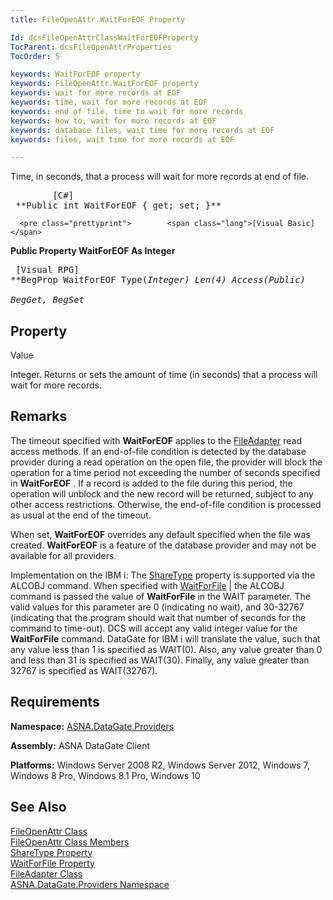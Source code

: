 ```yaml
---
title: FileOpenAttr.WaitForEOF Property

Id: dcsFileOpenAttrClassWaitForEOFProperty
TocParent: dcsFileOpenAttrProperties
TocOrder: 5

keywords: WaitForEOF property
keywords: FileOpenAttr.WaitForEOF property
keywords: wait for more records at EOF
keywords: time, wait for more records at EOF
keywords: end of file, time to wait for more records
keywords: how to, wait for more records at EOF
keywords: database files, wait time for more records at EOF
keywords: files, wait time for more records at EOF

---
```


Time, in seconds, that a process will wait for more records at end of file. 
<pre class="prettyprint">        <span class="lang">[C#]</span>
 **Public int WaitForEOF { get; set; }**  </pre>
      <pre class="prettyprint">        <span class="lang">[Visual Basic] </span>
 **Public Property WaitForEOF As Integer**  </pre>
      <pre class="prettyprint">        <span class="lang">[Visual RPG]</span>
 **BegProp WaitForEOF Type(*Integer) Len(4) Access(*Public)<br />   BegGet, BegSet** 
      </pre>

## Property
 Value

Integer. Returns or sets the amount of time (in seconds) that a process will wait for more records.
## Remarks

The timeout specified with <span> **WaitForEOF** </span> applies to the [FileAdapter](file-adapter-class.html) read access methods. If an end-of-file condition is detected by the database provider during a read operation on the open file, the provider will block the operation for a time period not exceeding the number of seconds specified in **WaitForEOF** . If a record is added to the file during this period, the operation will unblock and the new record will be returned, subject to any other access restrictions. Otherwise, the end-of-file condition is processed as usual at the end of the timeout.

When set, **WaitForEOF** overrides any default specified when the file was created. **WaitForEOF** is a feature of the database provider and may not be available for all providers.

Implementation on the IBM i: The [ ShareType](file-open-attr-class-share-types-property.html) property is supported via the ALCOBJ command. When specified with [WaitForFile](file-open-attr-class-wait-for-file-property.html) | the ALCOBJ command is passed the value of **WaitForFile** in the WAIT parameter. The valid values for this parameter are 0 (indicating no wait), and 30-32767 (indicating that the program should wait that number of seconds for the command to time-out). DCS will accept any valid integer value for the **WaitForFile** command. DataGate for IBM i will translate the value, such that any value less than 1 is specified as WAIT(0). Also, any value greater than 0 and less than 31 is specified as WAIT(30). Finally, any value greater than 32767 is specified as WAIT(32767).
## Requirements

**Namespace:** [ ASNA.DataGate.Providers](datagate-providers-namespace.html) 

**Assembly:** ASNA DataGate Client

**Platforms:** Windows Server 2008 R2, Windows Server 2012, Windows 7, Windows 8 Pro, Windows 8.1 Pro, Windows 10
## See Also


[FileOpenAttr Class](file-open-attr-class.html)
      <br />
      [
					FileOpenAttr Class Members](file-open-attr-class-members.html)
      <br />
      [
					ShareType Property](file-open-attr-class-share-types-property.html)
      <br />
      [WaitForFile 
					Property](file-open-attr-class-wait-for-file-property.html)
      <br />
[FileAdapter Class](file-adapter-class.html)
      <br />
      [
					ASNA.DataGate.Providers Namespace](datagate-providers-namespace.html)

